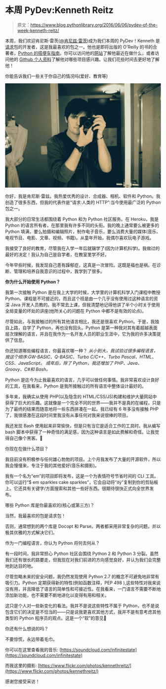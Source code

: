 # 本周 PyDev:Kenneth Reitz

> 原文：<https://www.blog.pythonlibrary.org/2016/06/06/pydev-of-the-week-kenneth-reitz/>

本周，我们欢迎肯尼斯·雷茨([@肯尼兹·雷茨](https://twitter.com/kennethreitz))成为我们本周的 PyDev！Kenneth 是[请求](http://docs.python-requests.org/en/master/)包的开发者，这是我最喜欢的包之一。他也是即将出版的 O'Reilly 的书的合著者，[Python 的搭便车指南](http://shop.oreilly.com/product/0636920042921.do?code=WKHPYN#tab_04_2)。你可以访问他的[网站](http://www.kennethreitz.org/)了解他最近在做什么，或者访问他的 [Github 个人资料](https://github.com/kennethreitz)了解他对哪些项目感兴趣。让我们花些时间去更好地了解他！

你能告诉我们一些关于你自己的情况吗(爱好、教育等)

![kenneth_reitz](img/dd3b8488a259b218b581d94b7543cfc7.png)

你好，我是肯尼斯·雷兹。我热爱优秀的设计、合成器、相机、软件和 Python。我创造了很多东西，但我的代表作是“请求:人类的 HTTP”:当今使用最广泛的 Python 包之一。

我大部分的日常生活都围绕着 Python 和为 Python 社区服务。在 Heroku，我是 Python 的语言所有者，在那里我有许多不同的头衔。我的晚上通常要么被更多的 Python 填满，要么拍摄和编辑照片，制作电子音乐，要么消费大量的媒体(音乐、电视节目、电影、文章、视频、书籍)。从童年开始，我偶尔喜欢玩电子游戏。

我接受了良好的教育，尽管我在入学一年后就辍学了(因为计算机科学)。我做过的最好的决定！我认为自己是自学者，在教室里学不好。

今年早些时候，我发现自己患有躁郁症，这真是一次冒险。这既是福也是祸。在诊断、管理和培养自我意识的过程中，我学到了很多。

**你为什么开始使用 Python？**

我第一次接触 Python 是在我上大学的时候，大学里的计算机科学入门课程中教授 Python。课程是不可接近的，而且这个班是由一个几乎没有使用过这种语言的资深 Java 开发人员教的。我不常去上课，但我清楚地记得他讲了半个小时关于使用全局变量的坏处的讲座(他所关心的问题在 Python 中都不是有效的论点)。

尽管如此，与我接触过的所有其他语言相比，我还是很喜欢 Python。于是，我独自上路，自学了 Python，再也没有回头。Python 是第一种我对其有着超越表面层次理解的语言，并且在我作为一名开发人员的职业生涯中，它为我的许多决策提供了信息。

你还知道哪些编程语言，你最喜欢哪一种？
 *从小到大，我试验过很多编程语言，按这个顺序:GW-BASIC、Q-BASIC、Turbo C/C++、Turbo Pascal、HTML、CSS、JavaScript。
成年后，除了 Python，我还增加了 PHP、Java、Groovy、C#和 Bash。*

Python 是迄今为止我最喜欢的语言，几乎可以做任何事情。我非常喜欢设计良好的工具，在我看来，Python 是我所接触过的所有语言中整体设计最好的。

多年来，我确实从使用 PHP(以及隐含的 HTML/CSS/JS)构建和维护大量网站中获得了巨大的乐趣。这就像是一个完全不同的世界——我并不是真的在编程，只是为了最终的结果而随意地将一些东西拼凑在一起。我已经有 6 年多没有接触 PHP 了，我很感激在这段时间里我没有从事任何对我来说很棒的项目。

我还发现 Bash 使用起来非常愉快，但是只有当它是适合工作的工具时。我从编写 bash 脚本中获得了一种奇怪的满足感，因为这种语言是如此费解和奇怪。让我觉得自己像个黑客。🙂

你现在在做什么项目？

我目前没有积极参与任何雄心勃勃的项目。上个月我发布了大量的开源软件，所以我会慢慢来，专注于我的其他爱好(音乐和摄影)。

我有一个名为“em”的项目即将发布，这是一个为表情符号节省时间的 CLI 工具。你可以运行“$ em sparkles cake sparkles”，它会自动将“ðÿ”复制到你的剪贴板上。它还具有关键字/方面搜索和其他一些好东西。很期待很快正式向全世界发布。

哪些 Python 库是你最喜欢的(核心或第三方)？

当然，我最喜欢的包是请求包！

否则，通常想到的两个库是 Docopt 和 Parse。两者都采用非常复杂的问题，并以极其优雅的方式解决它们。

作为一门编程语言，你认为 Python 将何去何从？

有一段时间，我非常担心 Python 社区会围绕 Python 2 和 Python 3 分裂。虽然我们还有很长的路要走，但我现在对我们前进的方向感觉良好，并认为我们会完整地到达目的地。

尽管忽略未来的安全问题，我仍然发现使用 Python 2.7 的概念不可避免地非常有吸引力。Python 定期获得新的特性(例如函数注释，PEP 498 ),这些特性对我来说没有用，并且降低了语言的简单性和可接近性。在我看来，一门语言不需要不断地添加新功能，也不需要不断地进化以变得有用和相关。

这只是个人对一些新变化的看法。我并不是说这些特性不属于 Python，也不是说包含它们的决定是不恰当的——只是说我更喜欢其他方式，我并不是有意考虑其他类型的 Python 程序员的观点。这是一个“软”的意见🙂

你还有什么想说的吗？

不要惊慌，永远带着毛巾。

你可以在这里查看我的音乐:
[https://soundcloud.com/infinitestate](https://soundcloud.com/infinitestate)

而我这里的摄影:
[https://www.flickr.com/photos/kennethreitz/](https://www.flickr.com/photos/kennethreitz/)

感谢您接受采访！